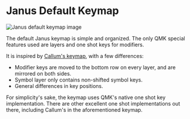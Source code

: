 # Janus Default Keymap

![Janus default keymap image](https://i.imgur.com/VObsRvU.png)

The default Janus keymap is simple and organized. The only QMK special features used are layers and one shot keys for modifiers.

It is inspired by [Callum's keymap](https://github.com/qmk/qmk_firmware/tree/master/users/callum), with a few differences:

* Modifier keys are moved to the bottom row on every layer, and are mirrored on both sides.
* Symbol layer only contains non-shifted symbol keys.
* General differences in key positions.

For simplicity's sake, the keymap uses QMK's native one shot key implementation. There are other excellent one shot implementations out there, including Callum's in the aforementioned keymap.